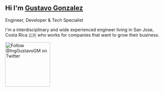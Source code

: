 ## Hi I'm [Gustavo Gonzalez](https://gustavolando.github.io/ "Gustavo Gonzalez")

Engineer, Developer & Tech Specialist

I'm a interdisciplinary and wide experienced engineer living in San Jose, Costa Rica 🇨🇷  who works for companies that want to grow their business.

<p>
  <a href="https://twitter.com/IngGustavoGM">
    <img src="https://user-images.githubusercontent.com/7629661/87821427-202e0280-c870-11ea-9e38-8c7c74856753.png" width="144" alt="Follow @IngGustavoGM on Twitter" title="Follow @IngGustavoGM on Twitter">
  </a>
</p>


<!--
**Gustavolando/Gustavolando** is a ✨ _special_ ✨ repository because its `README.md` (this file) appears on your GitHub profile.

Here are some ideas to get you started:

- 🔭 I’m currently working on ...
- 🌱 I’m currently learning ...
- 👯 I’m looking to collaborate on ...
- 🤔 I’m looking for help with ...
- 💬 Ask me about ...
- 📫 How to reach me: ...
- 😄 Pronouns: ...
- ⚡ Fun fact: ...
-->
